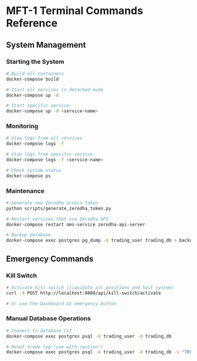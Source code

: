 # MFT-1 Terminal Commands Reference

## System Management

### Starting the System
```bash
# Build all containers
docker-compose build

# Start all services in detached mode
docker-compose up -d

# Start specific service
docker-compose up -d <service-name>
```

### Monitoring
```bash
# View logs from all services
docker-compose logs -f

# View logs from specific service
docker-compose logs -f <service-name>

# Check system status
docker-compose ps
```

### Maintenance
```bash
# Generate new Zerodha access token
python scripts/generate_zerodha_token.py

# Restart services that use Zerodha API
docker-compose restart oms-service zerodha-api-server

# Backup database
docker-compose exec postgres pg_dump -U trading_user trading_db > backup_$(date +%Y%m%d).sql
```

## Emergency Commands

### Kill Switch
```bash
# Activate kill switch (liquidate all positions and halt system)
curl -X POST http://localhost:8080/api/kill-switch/activate

# Or use the Dashboard UI emergency button
```

### Manual Database Operations
```bash
# Connect to database CLI
docker-compose exec postgres psql -U trading_user -d trading_db

# Reset trade log (use with caution!)
docker-compose exec postgres psql -U trading_user -d trading_db -c "TRUNCATE TABLE trade_log;"
```